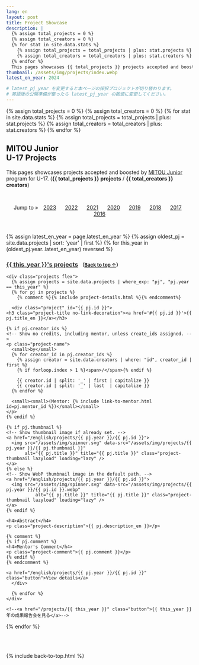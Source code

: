 ```yaml
---
lang: en
layout: post
title: Project Showcase
description: |
  {% assign total_projects = 0 %}
  {% assign total_creators = 0 %}
  {% for stat in site.data.stats %}
    {% assign total_projects = total_projects | plus: stat.projects %}
    {% assign total_creators = total_creators | plus: stat.creators %}
  {% endfor %}
  This pages showcases {{ total_projects }} projects accepted and boosted by MITOU Junior program for U-17.
thumbnail: /assets/img/projects/index.webp
latest_en_year: 2024

# latest_pj_year を変更すると本ページの採択プロジェクトが切り替わります。
# 英語版の公開準備が整ったら latest_pj_year の数値に変更してください。
---
```


{% assign total_projects = 0 %}
{% assign total_creators = 0 %}
{% for stat in site.data.stats %}
  {% assign total_projects = total_projects | plus: stat.projects %}
  {% assign total_creators = total_creators | plus: stat.creators %}
{% endfor %}

<div class="projects">
  <h2 id='showcase'>
    <a href='#showcase'><i class="fa-regular fa-image"></i></a>
    MITOU Junior<br>
    U-17 Projects
  </h2>
  <p>
    This pages showcases projects accepted and boosted by <a href='/english'>MITOU Junior</a> program for U-17. (<strong>{{ total_projects }} projects</strong> / <strong>{{ total_creators }} creators</strong>)
  </p>

  <ul style="list-style: none; text-align: center; padding: 30px 0px;">
    Jump to &raquo;
    <li style="display: inline-block; margin: auto 10px;"><a href='#2023'>2023</a></li>
    <li style="display: inline-block; margin: auto 10px;"><a href='#2022'>2022</a></li>
    <li style="display: inline-block; margin: auto 10px;"><a href='#2021'>2021</a></li>
    <li style="display: inline-block; margin: auto 10px;"><a href='#2020'>2020</a></li>
    <li style="display: inline-block; margin: auto 10px;"><a href='#2019'>2019</a></li>
    <li style="display: inline-block; margin: auto 10px;"><a href='#2018'>2018</a></li>
    <li style="display: inline-block; margin: auto 10px;"><a href='#2017'>2017</a></li>
    <li style="display: inline-block; margin: auto 10px;"><a href='#2016'>2016</a></li>
  </ul>

  <!--
  <div class='flex'>
    <a href='/projects'        class='button'>一覧から探す</a>
    <a href='/projects/search' class='button'>検索して探す</a>
  </div>
  -->

  <!-- Projects を時系列順にソートし、初年度と最新年度を取得する -->
  {% assign latest_en_year = page.latest_en_year  %}
  {% assign oldest_pj      = site.data.projects | sort: 'year' | first  %}
  {% for this_year in (oldest_pj.year..latest_en_year) reversed %}
    <h3 id='{{ this_year }}'>
      <a href='#{{ this_year }}' style='color: #333; font-weight: bold;'>{{ this_year }}'s projects</a>
      <span style='font-size: small;'>（<a href='#top'>Back to top &uarr;</a>）</span>
    </h3>

    <div class="projects flex">
      {% assign projects = site.data.projects | where_exp: "pj", "pj.year == this_year" %}
      {% for pj in projects %}
        {% comment %}{% include project-details.html %}{% endcomment%}

      <div class="project" id="{{ pj.id }}">
	<h3 class="project-title no-link-decoration"><a href='#{{ pj.id }}'>{{ pj.title_en }}</a></h3>

	{% if pj.creator_ids %}
	<!-- Show no credits, including mentor, unless create_ids assigned. -->
	<p class="project-name">
	  <small>by</small>
	  {% for creator_id in pj.creator_ids %}
	    {% assign creator = site.data.creators | where: "id", creator_id | first %}
	    {% if forloop.index > 1 %}<span>/</span>{% endif %}

	    {{ creator.id | split: '_' | first | capitalize }}
	    {{ creator.id | split: '_' | last  | capitalize }}
	  {% endfor %}

	  <small><small>(Mentor: {% include link-to-mentor.html id=pj.mentor_id %})</small></small>
	</p>
	{% endif %}

	{% if pj.thumbnail %}
	<!-- Show thumbnail image if already set. -->
	<a href="/english/projects/{{ pj.year }}/{{ pj.id }}">
	  <img src="/assets/img/spinner.svg" data-src="/assets/img/projects/{{ pj.year }}/{{ pj.thumbnail }}"
           alt="{{ pj.title }}" title="{{ pj.title }}" class="project-thumbnail lazyload" loading="lazy" />
	</a>
	{% else %}
	<!-- Show WebP thumbnail image in the default path. -->
	<a href="/english/projects/{{ pj.year }}/{{ pj.id }}">
	  <img src="/assets/img/spinner.svg" data-src="/assets/img/projects/{{ pj.year }}/{{ pj.id }}.webp"
               alt="{{ pj.title }}" title="{{ pj.title }}" class="project-thumbnail lazyload" loading="lazy" />
	</a>
	{% endif %}

	<h4>Abstract</h4>
	<p class="project-description">{{ pj.description_en }}</p>

	{% comment %}
	{% if pj.comment %}
	<h4>Mentor's Comment</h4>
	<p class="project-comment">{{ pj.comment }}</p>
	{% endif %}
	{% endcomment %}

	<a href="/english/projects/{{ pj.year }}/{{ pj.id }}" class="button">View details</a>
      </div>

      {% endfor %}
    </div>

    <!--<a href="/projects/{{ this_year }}" class="button">{{ this_year }}年の成果報告会を見る</a>-->
  {% endfor %}
</div>

<br>
<br>

{% include back-to-top.html %}
